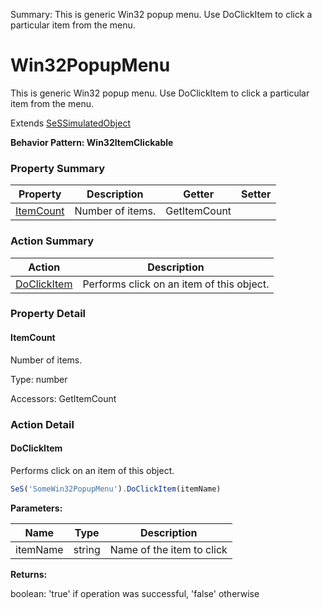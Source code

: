 Summary: This is generic Win32 popup menu. Use DoClickItem to click a particular item from the menu.

# Win32PopupMenu

This is generic Win32 popup menu. Use DoClickItem to click a particular item from the menu.
 
Extends [SeSSimulatedObject](SeSSimulatedObject.md)





**Behavior Pattern: Win32ItemClickable**


<!-- ============================== property summary ========================== -->

  

### Property Summary

| **Property** | **Description** | **Getter** | **Setter** |
| ------------ | --------------- | ---------- | ---------- |
| [ItemCount](#itemcount) | Number of items. | GetItemCount |  |



  
<!-- ============================== action summary ========================== -->



### Action Summary

|  **Action** | **Description** | 
| ----------- | --------------- |
|  [DoClickItem](#doclickitem) | Performs click on an item of this object. |




<!-- ============================== property detail ========================== -->
  
### Property Detail
    
<a name="ItemCount"></a>
#### ItemCount


Number of items.

      
  
      
Type: number
      
      
Accessors: GetItemCount
      
    
  
  
<!-- ============================== action detail ========================== -->
  
### Action Detail
    
<a name="DoClickItem"></a>    
#### DoClickItem

Performs click on an item of this object.

```javascript
SeS('SomeWin32PopupMenu').DoClickItem(itemName)
```


**Parameters:**

|  **Name** | **Type** | **Description** |
| ---------- | -------- | --------------- |
| itemName | string |  Name of the item to click |




**Returns:**

boolean: 'true' if operation was successful, 'false' otherwise



<a name="see.also.win32popupmenu.doclickitem"></a>

  


